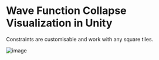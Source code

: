 # Wave Function Collapse Visualization in Unity

Constraints are customisable and work with any square tiles.

![image](https://github.com/LeiQiaoZhi/WaveFunctionCollapseUnity/assets/49864797/45114966-12dc-4bcf-a7cc-ade0ee95e518)
